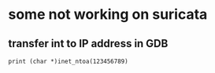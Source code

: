 # some not working on suricata

## transfer int to IP address in GDB

    print (char *)inet_ntoa(123456789)
